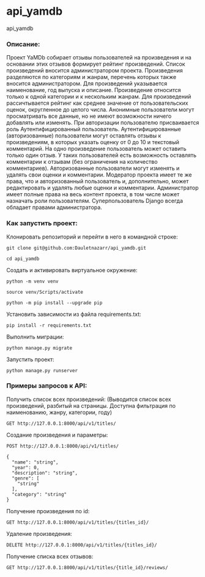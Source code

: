 # api_yamdb
api_yamdb
### Описание:

Проект YaMDb собирает отзывы пользователей на произведения и на основании этих
отзывов формирует рейтинг произведений.
Список произведений вносится администратором проекта. Произведения разделяются
по категориям и жанрам, перечень которых также вносится администратором. Для 
произведений указывается наименование, год выпуска и описание.
Произведение относится только к одной категории и к нескольким жанрам.
Для произведений рассичтывается рейтинг как среднее значение от пользовательских
оценок, округленное до целого числа.
Анонимные пользователи могут просматривать все данные, но не имеют возможности
ничего добавлять или изменять.
При авторизации пользователю присваивается роль Аутентифицированный
пользователь. Аутентифицированные (авторизованные) пользователи могут оставлять
отзывы к произведениям, в которых указать оценку от 0 до 10 и текстовый
комментарий. На одно произведение пользователь может оставить только один отзыв.
У таких пользователей есть возможность оставлять комментарии к отзывам (без
ограничения на количество комментариев). Авторизованные пользователи могут
изменять и удалять свои оценки и комментарии.
Модератор проекта имеет те же права, что и авторизованный пользователь и,
дополнительно, может редактировать и удалять любые оценки и комментарии.
Администратор имеет полные права на весь контент проекта, в том числе может
назначать роли пользователям.
Суперпользователь Django всегда обладает правами администратора.


### Как запустить проект:

Клонировать репозиторий и перейти в него в командной строке:

```
git clone git@github.com:Dauletnazarr/api_yamdb.git
```

```
cd api_yamdb
```

Cоздать и активировать виртуальное окружение:

```
python -m venv venv
```

```
source venv/Scripts/activate
```

```
python -m pip install --upgrade pip
```

Установить зависимости из файла requirements.txt:

```
pip install -r requirements.txt
```

Выполнить миграции:

```
python manage.py migrate
```

Запустить проект:

```
python manage.py runserver
```
### Примеры запросов к API:

Получить список всех произведений:
(Выводится список всех произведений, разбитый на страницы.
Доступна фильтрация по наименованию, жанру, категории, году)

```
GET http://127.0.0.1:8000/api/v1/titles/
```

Создание произведения и параметры:

```
POST http://127.0.0.1:8000/api/v1/titles/
```
```
{
  "name": "string",
  "year": 0,
  "description": "string",
  "genre": [
    "string"
  ],
  "category": "string"
}
```

Получение произведения по id:

```
GET http://127.0.0.1:8000/api/v1/titles/{titles_id}/
```

Удаление произведения:

```
DELETE http://127.0.0.1:8000/api/v1/titles/{titles_id}/
```

Получение списка всех отзывов:

```
GET http://127.0.0.1:8000/api/v1/titles/{title_id}/reviews/
```